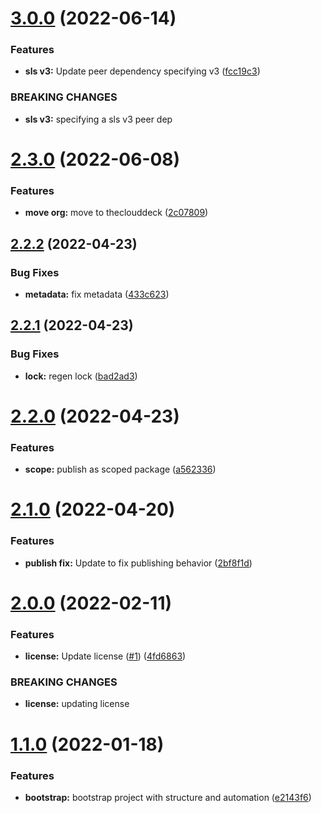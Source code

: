 # [3.0.0](https://github.com/theclouddeck/serverless-idempotency-helper/compare/v2.3.0...v3.0.0) (2022-06-14)


### Features

* **sls v3:**  Update peer dependency specifying v3 ([fcc19c3](https://github.com/theclouddeck/serverless-idempotency-helper/commit/fcc19c36f7bf6e6fb876ce6e75df8c5b0dd74e74))


### BREAKING CHANGES

* **sls v3:** specifying a sls v3 peer dep

# [2.3.0](https://github.com/theclouddeck/serverless-idempotency-helper/compare/v2.2.2...v2.3.0) (2022-06-08)


### Features

* **move org:** move to theclouddeck ([2c07809](https://github.com/theclouddeck/serverless-idempotency-helper/commit/2c0780999d6b38daf6b7227934e1156d9d138418))

## [2.2.2](https://github.com/mdial89f/serverless-idempotency-helper/compare/v2.2.1...v2.2.2) (2022-04-23)


### Bug Fixes

* **metadata:** fix metadata ([433c623](https://github.com/mdial89f/serverless-idempotency-helper/commit/433c6232c64eb5140be12c40688da4c57f88254e))

## [2.2.1](https://github.com/mdial89f/serverless-idempotency-helper/compare/v2.2.0...v2.2.1) (2022-04-23)


### Bug Fixes

* **lock:** regen lock ([bad2ad3](https://github.com/mdial89f/serverless-idempotency-helper/commit/bad2ad3e92935f778678bad295db0a72a1e61315))

# [2.2.0](https://github.com/mdial89f/serverless-idempotency-helper/compare/v2.1.0...v2.2.0) (2022-04-23)


### Features

* **scope:** publish as scoped package ([a562336](https://github.com/mdial89f/serverless-idempotency-helper/commit/a56233603d49382bf3d0643f4fd994dedb7f6524))

# [2.1.0](https://github.com/mdial89f/serverless-idempotency-helper/compare/v2.0.0...v2.1.0) (2022-04-20)


### Features

* **publish fix:**  Update to fix publishing behavior ([2bf8f1d](https://github.com/mdial89f/serverless-idempotency-helper/commit/2bf8f1d84ecd78c6383061139a4efb807fd97f26))

# [2.0.0](https://github.com/mdial89f/serverless-idempotency-helper/compare/v1.1.0...v2.0.0) (2022-02-11)


### Features

* **license:**  Update license ([#1](https://github.com/mdial89f/serverless-idempotency-helper/issues/1)) ([4fd6863](https://github.com/mdial89f/serverless-idempotency-helper/commit/4fd686335303e97fbd65a7536b961bc42077dbf3))


### BREAKING CHANGES

* **license:** updating license

# [1.1.0](https://github.com/mdial89f/serverless-idempotency-helper/compare/v1.0.0...v1.1.0) (2022-01-18)


### Features

* **bootstrap:** bootstrap project with structure and automation ([e2143f6](https://github.com/mdial89f/serverless-idempotency-helper/commit/e2143f609b8fa758876ee2e02a4516cea9097d1d))
